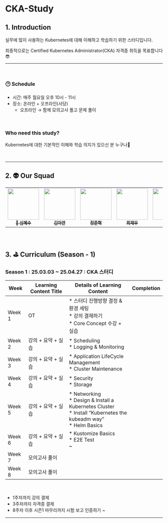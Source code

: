 # CKA-Study

## 1. Introduction

실무에 많이 사용하는 Kubernetes에 대해 이해하고 학습하기 위한 스터디입니다.

최종적으로는 Certified Kubernetes Administrator(CKA) 자격증 취득을 목표합니다😎


---

<br>

### 🕑 Schedule
- 시간: 매주 월요일 오후 10시 - 11시
- 장소: 온라인 + 오프라인(사당)
    - 오프라인 → 함께 모의고사 풀고 문제 풀이

<br>

### Who need this study?
Kubernetes에 대한 기본적인 이해와 학습 의지가 있으신 분 누구나🙌

<br>

---

## 2. 👽 Our Squad

<table>
  <tr>
    <td align="center"><a href="https://github.com/ShimHyesu"><img src="https://avatars.githubusercontent.com/ShimHyesu?v=4" width="100px;" alt=""/><br /><sub><b>
👑 심혜수</b></sub></a><br /></td>
    <td align="center"><a href="https://github.com/markson-42"><img src="https://avatars.githubusercontent.com/u/84828274?v=4" width="100px;" alt=""/><br /><sub><b>
김아연</b></sub></a><br /></td>
    <td align="center"><a href="https://github.com/eunah320"><img src="https://avatars.githubusercontent.com/u/84828274?v=4" width="100px;" alt=""/><br /><sub><b>
장준혁</b></sub></a><br /></td>
    <td align="center"><a href="https://github.com/daheepk"><img src="https://avatars.githubusercontent.com/u/84828274?v=4" width="100px;" alt=""/><br /><sub><b>
최재우</b></sub></a><br /></td>
    <td align="center"><a href="https://github.com/ebeleey"><img src="https://avatars.githubusercontent.com/u/84828274?v=4" width="100px;" alt=""/><br /><sub><b>
허윤지</b></sub></a><br /></td>
    <td align="center"><a href="https://github.com/ebeleey"><img src="https://avatars.githubusercontent.com/u/84828274?v=4" width="100px;" alt=""/><br /><sub><b>
이경준</b></sub></a><br /></td>
  </tr>
</table>

<br>

## 3. ⛳ Curriculum (Season - 1)

### Season 1 : 25.03.03 ~ 25.04.27 : CKA 스터디

| Week   | Learning Content Title | Details of Learning Content                                      | Completion |
| ------ | ---------------------- | ---------------------------------------------------------------- | ---------- |
| Week 1 | OT                     | * 스터디 진행방향 결정 & 환경 세팅<br> * 강의 결제하기<br> * Core Concept 수강 + 실습 |            |
| Week 2 | 강의 + 요약 + 실습       | * Scheduling<br> * Logging & Monitoring                        |            |
| Week 3 | 강의 + 요약 + 실습       | * Application LifeCycle Management<br> * Cluster Maintenance   |            |
| Week 4 | 강의 + 요약 + 실습       | * Security<br> * Storage                                       |            |
| Week 5 | 강의 + 요약 + 실습       | * Networking<br> * Design & Install a Kubernetes Cluster<br> * Install “Kubernetes the kubeadm way”<br> * Helm Basics |            |
| Week 6 | 강의 + 요약 + 실습       | * Kustomize Basics<br> * E2E Test<br> ~                         |            |
| Week 7 | 모의고사 풀이            |                                                                |            |
| Week 8 | 모의고사 풀이            |                                                                |            |


<br>

- 1주차까지 강의 결제
- 3주차까지 자격증 결제
- 8주차 이후 시즌1 마무리까지 시험 보고 인증하기 ~



---
